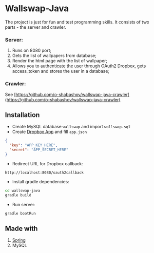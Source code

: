 # Wallswap-Java

The project is just for fun and test programming skills. It consists of two parts - the server and crawler.

### Server:
1. Runs on 8080 port;
2. Gets the list of wallpapers from database;
3. Render the html page with the list of wallpaper;
4. Allows you to authenticate the user through OAuth2 Dropbox, gets access_token and stores the user in a database;

### Crawler:
See [https://github.com/o-shabashov/wallswap-java-crawler](https://github.com/o-shabashov/wallswap-java-crawler)

## Installation
* Create MySQL database `wallswap` and import `wallswap.sql`
* Create [Dropbox App](https://www.dropbox.com/developers/apps/create) and fill `app.json`
```json
{
  "key": "APP_KEY_HERE",
  "secret": "APP_SECRET_HERE"
}
```
* Redirect URL for Dropbox callback:
```
http://localhost:8080/oauth2callback
```
* Install gradle dependencies:
```bash
cd wallswap-java
gradle build
```
* Run server:
```bash
gradle bootRun
```

## Made with
1. [Spring](https://spring.io/)
2. MySQL
